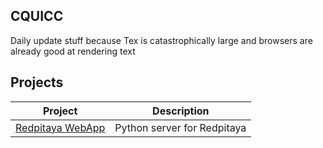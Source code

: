 ## CQUICC

Daily update stuff because Tex is catastrophically large and browsers are already good at rendering text

## Projects

| Project | Description |
| ------- | ----------- |
| [Redpitaya WebApp](/projects/redpitaya-server/Readme.md) | Python server for Redpitaya |